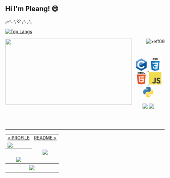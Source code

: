 ## Hi I'm Pleang! 😄

₍⑅ᐢ..ᐢ₎♡  ₍ᐢ.  ̯.ᐢ₎

[![Top Langs](https://github-readme-stats.vercel.app/api/top-langs/?username=anuraghazra&layout=compact)](https://github.com/anuraghazra/github-readme-stats)

<!-- 🔭 I’m currently working on ...
🌱 I’m currently learning ...
👯 I’m looking to collaborate on ...
🤔 I’m looking for help with ...
💬 Ask me about ...
📫 How to reach me: ...
😄 Pronouns: ...
⚡ Fun fact: ... -->

<div align="center">
  <img align="left" src="https://media.tenor.com/w5a0WVW1GbsAAAAd/nijika-bocchi-the-rock.gif" align="left" width="400px" height="208.5px">

  <p align="right"> <img src="https://komarev.com/ghpvc/?username=xeff09&label=Profile%20views&color=0e75b6&style=flat" alt="xeff09" /> </p>
  <br>

  <p align="center">
    <a href="https://www.cprogramming.com/" target="_blank" rel="noreferrer">
      <img src="https://raw.githubusercontent.com/devicons/devicon/master/icons/c/c-original.svg" alt="c" width="40" height="40"/> 
    </a> 
    <a href="https://www.w3schools.com/css/" target="_blank" rel="noreferrer"> 
      <img src="https://raw.githubusercontent.com/devicons/devicon/master/icons/css3/css3-original-wordmark.svg" alt="css3" width="40" height="40"/> 
    </a> 
    <a href="https://www.w3.org/html/" target="_blank" rel="noreferrer"> 
      <img src="https://raw.githubusercontent.com/devicons/devicon/master/icons/html5/html5-original-wordmark.svg" alt="html5" width="40" height="40"/> 
    </a> 
    <a href="https://developer.mozilla.org/en-US/docs/Web/JavaScript" target="_blank" rel="noreferrer"> 
      <img src="https://raw.githubusercontent.com/devicons/devicon/master/icons/javascript/javascript-original.svg" alt="javascript" width="40" height="40"/> 
    </a> 
    <a href="https://www.python.org" target="_blank" rel="noreferrer"> 
      <img src="https://raw.githubusercontent.com/devicons/devicon/master/icons/python/python-original.svg" alt="python" width="40" height="40"/> 
    </a> 
  </p>
  
  <p align="center">
    <a href="https://www.instagram.com/pp_u.nn/?next=%2F" target="_blank"><img src="https://img.shields.io/badge/pp_u.nn%20-%23f24f1d.svg?&style=for-the-badge&logo=Instagram&logoColor=white"/></a> 
    <a href="https://github.com/XEFF09" target="_blank"><img src="https://img.shields.io/badge/PpUn,9229%20-%237289DA.svg?&style=for-the-badge&logo=discord&logoColor=white"/></a>
  </p>
  
</div>

<br><br>

***

<table>
  <tr>
    <td align="center"><a href="https://github.com/XEFF09">< PROFILE</a></td>
    <td align="center"><a href="https://github.com/XEFF09/XEFF09/blob/main/README.md">README ></a></td>
  </tr>
  <tr>
    <td colspan="2"><img align="center" width="100%" src="https://discord-readme-badge.vercel.app/api?id=361059716891148298"><br></td>
  </tr>
</td>
  <tr>
    <th rowspan="3"><br><img align="center" width="100%" src="https://github-readme-stats.vercel.app/api?username=xeff09&show_icons=true&locale=en&theme=dark&show_icons=true"></th>
  </tr>
  <tr>
    <td align="center"><img width="100%" src="https://spotify-github-profile.vercel.app/api/view?uid=21naz3bxynvq33kljs6f3ytpy&cover_image=true&theme=natemoo-re&show_offline=true&background_color=121212&bar_color_cover=true&bar_color=53b14f"></td>
  </tr>
  <tr>
    <td colspan="2" align="center">
      <img align="center" width="95%" src="https://spotify-recently-played-readme.vercel.app/api?user=21naz3bxynvq33kljs6f3ytpy&count=1" alt=""></img>
    </td>
  </tr>
  <tr><th colspan="2"><img width="100%" src="https://media1.giphy.com/media/PFX8qCMjpF53bTjxLR/giphy.gif?cid=790b7611b6cb764415af623ed5d479a01edb08bc460ab7f3&rid=giphy.gif&ct=g"></th></tr>
</table>







 




